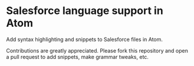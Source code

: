 # Salesforce language support in Atom

Add syntax highlighting and snippets to Salesforce files in Atom.

Contributions are greatly appreciated. Please fork this repository and open a
pull request to add snippets, make grammar tweaks, etc.
